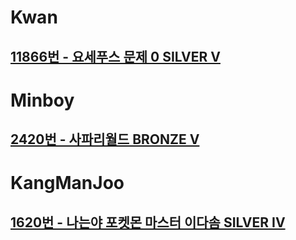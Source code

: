 # Kwan
## [11866번 - 요세푸스 문제 0 SILVER V](https://www.acmicpc.net/problem/11866)

# Minboy
## [2420번 - 사파리월드 BRONZE V](https://acmicpc.net/problem/2420)

# KangManJoo
## [1620번 - 나는야 포켓몬 마스터 이다솜 SILVER IV](https://www.acmicpc.net/problem/1620)